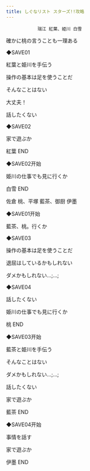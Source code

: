 ```yaml
---
title: しぐなリスト スターズ!!攻略
---
```


                瑞江 紅葉、姫川 白雪



確かに桃の言うことも一理ある

◆SAVE01

紅葉と姫川を手伝う

操作の基本は足を使うことだ

そんなことはない

大丈夫！

話したくない

◆SAVE02

家で遊ぶか



紅葉 END



◆SAVE02开始

姫川の仕事でも見に行くか



白雪 END



佐倉 桃、平塚 藍茶、御厨 伊墨



◆SAVE01开始

藍茶、桃。行くか

◆SAVE03

操作の基本は足を使うことだ

退屈はしているかもしれない

ダメかもしれない…;…;

◆SAVE04

話したくない

姫川の仕事でも見に行くか



桃 END



◆SAVE03开始

藍茶と姫川を手伝う

そんなことはない

ダメかもしれない…;…;

話したくない

家で遊ぶか



藍茶 END



◆SAVE04开始

事情を話す

家で遊ぶか



伊墨 END


              
